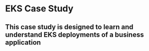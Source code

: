 # EKS Case Study
## This case study is designed to learn and understand EKS deployments of a business application